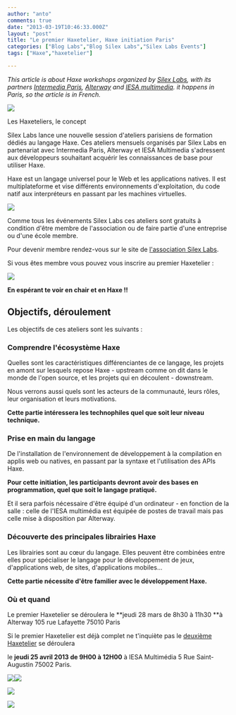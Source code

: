 ```yaml
---
author: "anto"
comments: true
date: "2013-03-19T10:46:33.000Z"
layout: "post"
title: "Le premier Haxetelier, Haxe initiation Paris"
categories: ["Blog Labs","Blog Silex Labs","Silex Labs Events"]
tags: ["Haxe","haxetelier"]

---
```

_This article is about Haxe workshops organized by [Silex Labs](https://www.silexlabs.org/), with its partners [Intermedia Paris](http://www.intermedia-paris.fr/), [Alterway](http://www.alterway.fr/) and [IESA multimedia](http://www.iesamultimedia.fr/). it happens in Paris, so the article is in French._


![](https://www.silexlabs.org/wp-content/uploads/2013/03/haxetelier-ALTERWAY-28-MARS1.png)








Les Haxeteliers, le concept


Silex Labs lance une nouvelle session d'ateliers parisiens de formation dédiés au langage Haxe. Ces ateliers mensuels organisés par Silex Labs en partenariat avec Intermedia Paris, Alterway et IESA Multimedia s'adressent aux développeurs souhaitant acquérir les connaissances de base pour utiliser Haxe.

Haxe est un langage universel pour le Web et les applications natives. Il est multiplateforme et vise différents environnements d'exploitation, du code natif aux interpréteurs en passant par les machines virtuelles.


[![](https://www.silexlabs.org/wp-content/uploads/2013/03/logo-haxe1.png)](http://haxe.org/)


Comme tous les événements Silex Labs ces ateliers sont gratuits à condition d'être membre de l'association ou de faire partie d'une entreprise ou d'une école membre.

Pour devenir membre rendez-vous sur le site de [l'association Silex Labs](https://www.silexlabs.org/silexlabs/#join-silex-labs).

Si vous êtes membre vous pouvez vous inscrire au premier Haxetelier :


[![](https://www.silexlabs.org/wp-content/uploads/2013/03/icone_inscription111.png)](http://haxtelier.eventbrite.fr)




**En espérant te voir en chair et en Haxe !!**





## Objectifs, déroulement


Les objectifs de ces ateliers sont les suivants :


### Comprendre l'écosystème Haxe


Quelles sont les caractéristiques différenciantes de ce langage, les projets en amont sur lesquels repose Haxe - upstream comme on dit dans le monde de l'open source, et les projets qui en découlent - downstream.

Nous verrons aussi quels sont les acteurs de la communauté, leurs rôles, leur organisation et leurs motivations.

**Cette partie intéressera les technophiles quel que soit leur niveau technique.**


### Prise en main du langage


De l'installation de l'environnement de développement à la compilation en applis web ou natives, en passant par la syntaxe et l'utilisation des APIs Haxe.

**Pour cette initiation, les participants devront avoir des bases en programmation, quel que soit le langage pratiqué.**

Et il sera parfois nécessaire d'être équipé d'un ordinateur - en fonction de la salle : celle de l'IESA multimédia est équipée de postes de travail mais pas celle mise à disposition par Alterway.


### Découverte des principales librairies Haxe


Les librairies sont au cœur du langage. Elles peuvent être combinées entre elles pour spécialiser le langage pour le développement de jeux, d'applications web, de sites, d'applications mobiles...

**Cette partie nécessite d'être familier avec le développement Haxe.**


### Où et quand


Le premier Haxetelier se déroulera le **jeudi 28 mars de 8h30 à 11h30
**à Alterway
105 rue Lafayette
75010 Paris

Si le premier Haxetelier est déjà complet ne t'inquiète pas le [deuxième Haxetelier](https://www.silexlabs.org/?p=137734) se déroulera

le **jeudi 25 avril 2013 de 9H00 à 12H00**
à IESA Multimédia
5 Rue Saint-Augustin
75002 Paris.


[![](https://www.silexlabs.org/wp-content/uploads/2013/03/logo-silexlabs-grey2.png)](https://www.silexlabs.org/)[![](https://www.silexlabs.org/wp-content/uploads/2013/03/intermedia-logo-diaporama1.jpg)](http://www.intermedia-paris.fr/)




[![](https://www.silexlabs.org/wp-content/uploads/2013/03/iesa1-logo2.jpg)](http://www.iesamultimedia.fr/)




[![](https://www.silexlabs.org/wp-content/uploads/2013/03/logo-alterway2.jpg)](http://www.alterway.fr/)


